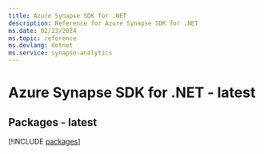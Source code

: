 ```yaml
---
title: Azure Synapse SDK for .NET
description: Reference for Azure Synapse SDK for .NET
ms.date: 02/23/2024
ms.topic: reference
ms.devlang: dotnet
ms.service: synapse-analytics
---
```

# Azure Synapse SDK for .NET - latest
## Packages - latest
[!INCLUDE [packages](synapse-index.md)]